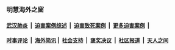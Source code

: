 
### 明慧海外之窗

####  [武汉肺炎](indexes/365.md?t=06070501) &nbsp;|&nbsp;  [迫害案例综述](indexes/328.md?t=06070501) &nbsp;|&nbsp; [迫害致死案例](indexes/277.md?t=06070501)  &nbsp;|&nbsp; [更多迫害案例](indexes/81.md?t=06070501)  &nbsp;|&nbsp; 
####  [时事评论](indexes/19.md?t=06070501) &nbsp;|&nbsp; [海外简讯](indexes/245.md?t=06070501)&nbsp;|&nbsp;  [社会支持](indexes/140.md?t=06070501) &nbsp;|&nbsp; [褒奖决议](indexes/282.md?t=06070501) &nbsp;|&nbsp; [社区报道](indexes/91.md?t=06070501)  &nbsp;|&nbsp; [天人之间](indexes/78.md?t=06070501) 

